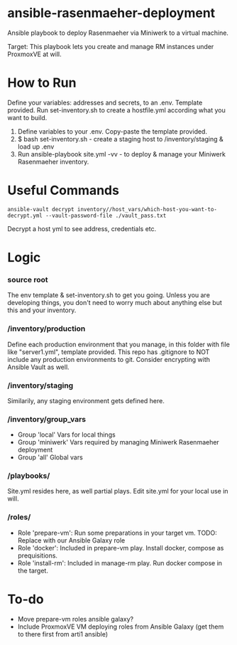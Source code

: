 # ansible-rasenmaeher-deployment
Ansible playbook to deploy Rasenmaeher via Miniwerk to a virtual machine.

Target: This playbook lets you create and manage RM instances under ProxmoxVE at will.

# How to Run
Define your variables: addresses and secrets, to an .env. Template provided. Run set-inventory.sh to create a hostfile.yml according what you want to build.

1. Define variables to your .env. Copy-paste the template provided.
2. $ bash set-inventory.sh - create a staging host to /inventory/staging & load up .env
3. Run ansible-playbook site.yml -vv - to deploy & manage your Miniwerk Rasenmaeher inventory.

# Useful Commands
```
ansible-vault decrypt inventory//host_vars/which-host-you-want-to-decrypt.yml --vault-password-file ./vault_pass.txt
```
Decrypt a host yml to see address, credentials etc.

# Logic
### source root
The env template & set-inventory.sh to get you going. Unless you are developing things, you don't need to worry much about anything else but this and your inventory.
### /inventory/production
Define each production environment that you manage, in this folder with file like "server1.yml", template provided. This repo has .gitignore to NOT include any production environments to git. Consider encrypting with Ansible Vault as well.
### /inventory/staging
Similarily, any staging environment gets defined here.
### /inventory/group_vars
- Group 'local'
Vars for local things
- Group 'miniwerk'
Vars required by managing Miniwerk Rasenmaeher deployment
- Group 'all'
Global vars
### /playbooks/
Site.yml resides here, as well partial plays. Edit site.yml for your local use in will.
### /roles/
- Role 'prepare-vm': Run some preparations in your target vm. TODO: Replace with our Ansible Galaxy role
- Role 'docker': Included in prepare-vm play. Install docker, compose as prequisitions.
- Role 'install-rm': Included in manage-rm play. Run docker compose in the target.

# To-do
- Move prepare-vm roles ansible galaxy?
- Include ProxmoxVE VM deploying roles from Ansible Galaxy (get them to there first from arti1 ansible)
